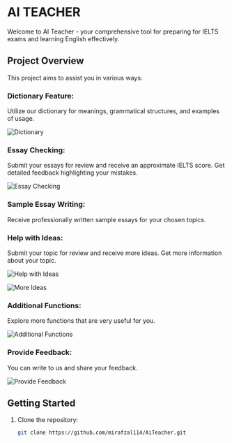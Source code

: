 # AI TEACHER

Welcome to AI Teacher - your comprehensive tool for preparing for IELTS exams and learning English effectively.

## Project Overview

This project aims to assist you in various ways:

### Dictionary Feature:

Utilize our dictionary for meanings, grammatical structures, and examples of usage.

![Dictionary](https://github.com/mirafzal114/AiTeacher/assets/136591233/11a05fa6-2e21-46b5-9c24-87072f66b3f7)

### Essay Checking:

Submit your essays for review and receive an approximate IELTS score. Get detailed feedback highlighting your mistakes.

![Essay Checking](https://github.com/mirafzal114/AiTeacher/assets/136591233/baead5cd-de53-4b40-88e7-cfe9fdf54576)

### Sample Essay Writing:

Receive professionally written sample essays for your chosen topics.

### Help with Ideas:

Submit your topic for review and receive more ideas. Get more information about your topic.

![Help with Ideas](https://github.com/mirafzal114/AiTeacher/assets/136591233/960fc123-776f-451c-b96a-a8b10ec25a29)

![More Ideas](https://github.com/mirafzal114/AiTeacher/assets/136591233/be71df4c-bd13-4579-8a78-a899c8b0cf86)

### Additional Functions:

Explore more functions that are very useful for you.

![Additional Functions](https://github.com/mirafzal114/AiTeacher/assets/136591233/a70dad47-4fb3-442a-9373-9ec3e4cfa78c)

### Provide Feedback:

You can write to us and share your feedback.

![Provide Feedback](https://github.com/mirafzal114/AiTeacher/assets/136591233/3959e6aa-59e1-479a-b825-814706ca83bf)

## Getting Started

1. Clone the repository:
   ```bash
   git clone https://github.com/mirafzal114/AiTeacher.git
  ```

